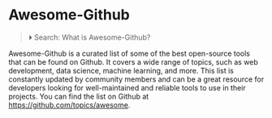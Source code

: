 # Awesome-Github
>⏵ Search:
> What is Awesome-Github?

Awesome-Github is a curated list of some of the best open-source tools that can be found on Github. It covers a wide range of topics, such as web development, data science, machine learning, and more. This list is constantly updated by community members and can be a great resource for developers looking for well-maintained and reliable tools to use in their projects. You can find the list on Github at https://github.com/topics/awesome.
